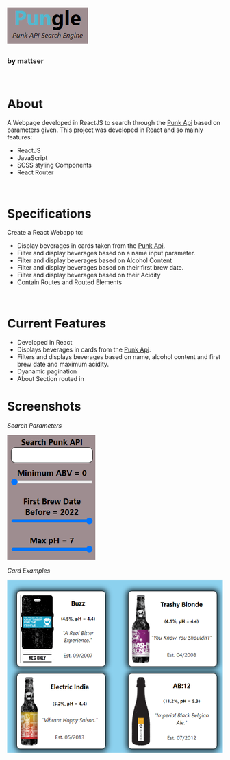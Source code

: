 # ![Pungle (Punk API)](./screenshots/header.png)

### by mattser
<br />

About
=====

A Webpage developed in ReactJS to search through the [Punk Api](https://punkapi.com/) based on parameters given.
This project was developed in React and so mainly features:
* ReactJS
* JavaScript
* SCSS styling Components
* React Router

<br />

Specifications
==============
Create a React Webapp to:
* Display beverages in cards taken from the [Punk Api](https://punkapi.com/).
* Filter and display beverages based on a name input parameter.
* Filter and display beverages based on Alcohol Content
* Filter and display beverages based on their first brew date.
* Filter and display beverages based on their Acidity
* Contain Routes and Routed Elements

<br />

Current Features
================
* Developed in React
* Displays beverages in cards from the [Punk Api](https://punkapi.com/).
* Filters and displays beverages based on name, alcohol content and first brew date and maximum acidity.
* Dyanamic pagination
* About Section routed in

Screenshots
===========

*Search Parameters*

![Search Parameters](./screenshots/search.png)

*Card Examples*

![Card Examples](./screenshots/cards.png)